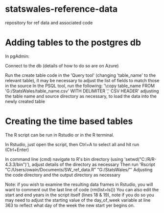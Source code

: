 # statswales-reference-data
repository for ref data and associated code

# Adding tables to the postgres db
 In pgAdmin:

 Connect to the db (details of how to do so are on Azure)

 Run the create table code in the 'Query tool' (changing 'table_name' to the relevant table), it may be necessary to adjust the list of fields to match those in the source
 In the PSQL tool, run the following: '\copy table_name FROM 'G:/StatsWales/table_name.csv' WITH DELIMITER ',' CSV HEADER' adjusting the table name and source directory as necessary, to load the data into the newly created table

# Creating the time based tables
 The R script can be run in Rstudio or in the R terminal.

 In Rstudio, just open the script, then Ctrl+A to select all and hit run (Ctrl+Enter)

 In command line (cmd) navigate to R's bin directory (using 'setwd("C:/R/R-4.3.3/bin")'), adjust details of the directory as necessary
 Then run 'Rscript "C:/Users/owain/Documents/SW_ref_data.R" "G:/StatsWales/"' Adjusting the code directory and the output directory as necessary

 Note: if you wish to examine the resulting data frames in Rstudio, you will want to comment out the last line of code (rm(list=ls())
 You can also edit the start and end years in the script itself (lines 18 & 19), note if you do so you may need to adjust the starting value of the day_of_week variable at line 363 to reflect what day of the week the new start yer begins on.




 

